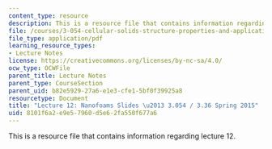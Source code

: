 ```yaml
---
content_type: resource
description: This is a resource file that contains information regarding lecture 12.
file: /courses/3-054-cellular-solids-structure-properties-and-applications-spring-2015/8101f6a2e9e57960d5e62fa550f677a6_MIT3_054S15_L12_nano_slides.pdf
file_type: application/pdf
learning_resource_types:
- Lecture Notes
license: https://creativecommons.org/licenses/by-nc-sa/4.0/
ocw_type: OCWFile
parent_title: Lecture Notes
parent_type: CourseSection
parent_uid: b82e5929-27a6-e1e3-cfe1-5bf0f39925a8
resourcetype: Document
title: "Lecture 12: Nanofoams Slides \u2013 3.054 / 3.36 Spring 2015"
uid: 8101f6a2-e9e5-7960-d5e6-2fa550f677a6
---
```

This is a resource file that contains information regarding lecture 12.